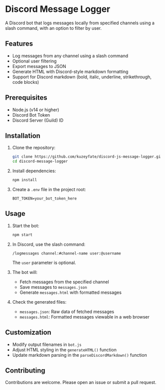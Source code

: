 # Discord Message Logger

A Discord bot that logs messages locally from specified channels using a slash command, with an option to filter by user.

## Features

- Log messages from any channel using a slash command
- Optional user filtering
- Export messages to JSON
- Generate HTML with Discord-style markdown formatting
- Support for Discord markdown (bold, italic, underline, strikethrough, code blocks)

## Prerequisites

- Node.js (v14 or higher)
- Discord Bot Token
- Discord Server (Guild) ID

## Installation

1. Clone the repository:
   ```bash
   git clone https://github.com/kuzeyfate/discord-js-message-logger.git
   cd discord-message-logger
   ```

2. Install dependencies:
   ```bash
   npm install
   ```

3. Create a `.env` file in the project root:
   ```env
   BOT_TOKEN=your_bot_token_here
   ```

## Usage

1. Start the bot:
   ```bash
   npm start
   ```

2. In Discord, use the slash command:
   ```
   /logmessages channel:#channel-name user:@username
   ```
   The `user` parameter is optional.

3. The bot will:
   - Fetch messages from the specified channel
   - Save messages to `messages.json`
   - Generate `messages.html` with formatted messages

4. Check the generated files:
   - `messages.json`: Raw data of fetched messages
   - `messages.html`: Formatted messages viewable in a web browser

## Customization

- Modify output filenames in `bot.js`
- Adjust HTML styling in the `generateHTML()` function
- Update markdown parsing in the `parseDiscordMarkdown()` function

## Contributing

Contributions are welcome. Please open an issue or submit a pull request.
